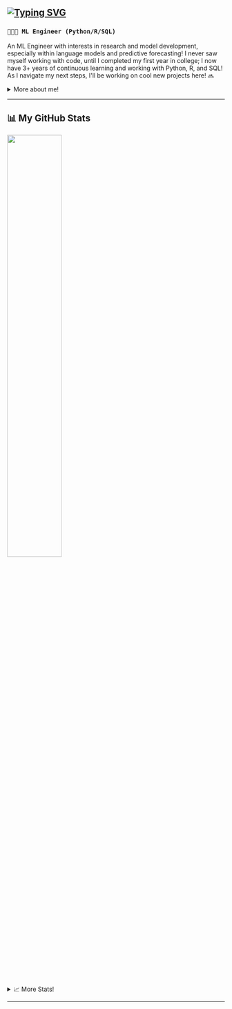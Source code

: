 <h2 align = "left">
<a href="https://git.io/typing-svg"><img src="https://readme-typing-svg.demolab.com?font=Fira+Code&weight=700&size=34&duration=6000&pause=1000&color=167B29&center=False&vCenter=True&repeat=false&random=false&width=435&lines=Scott+Pitcher..." alt="Typing SVG" /></a>
</h2>
<h3>
  <code >👨🏻‍💻 ML Engineer (Python/R/SQL)</code>
</h3>

An ML Engineer with interests in research and model development, especially within language models and predictive forecasting! I never saw myself working with code, until I completed my first year in college; I now have 3+ years of continuous learning and working with Python, R, and SQL! As I navigate my next steps, I'll be working on cool new projects here! 🔜

<p>  
<div>
<details>
  <summary> More about me! </summary>

- 🔭 Always exploring cutting-edge **machine learning tools** 

- ⭐️ My greatest interests in ML are **language models, computer vision tools, and statistical analysis**

- 🧹 Passionate about **keeping code clean** for comprehension, reuse, and scaling

- 🏋🏽‍♂️ When my mind isn't flooded in code, you can **find me at the gym**

- 👥 Connect with me on [LinkedIn!](https://www.linkedin.com/in/scottpitcher1)
</details>

</p>

---
## 📊 My GitHub Stats

<a href ="https://github.com/scottpitcher"> <img width = "50%" src = "https://github-readme-stats.vercel.app/api?username=scottpitcher&show_icons=true&theme=vue-dark"> </a>

<div>
<details>
  <summary> 📈 More Stats! </summary>
<h3>🔥 Streak Stats</h3>
<a href ="https://github.com/scottpitcher"> <img width = "50%" src = "https://streak-stats.demolab.com?user=scottpitcher&theme=nordfox&border_radius=0"> </a>

<a href="https://github.com/ashutosh00710/github-readme-activity-graph"> <img width = "80%" src="https://github-readme-activity-graph.vercel.app/graph?username=scottpitcher&theme=vue&hide_border=true" alt="GitHub activity graph"> </a>

<h3> 💬 Languages</h3>
<a href="https://github.com/anuraghazra/github-readme-stats"><img width = "80%" alt="Scott's Top Languages" src="https://denvercoder1-github-readme-stats.vercel.app/api/top-langs/?username=scottpitcher&langs_count=8&layout=compact&theme=vue&langs_count=8&layout=compact&hide_border=true" height="192px" style="float: left;"></a>

</details>

---


